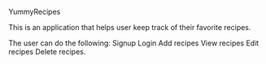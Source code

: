 YummyRecipes

This is an application that helps user keep track of their favorite recipes.

The user can do the following:
Signup
Login
Add recipes
View recipes
Edit recipes
Delete recipes.
